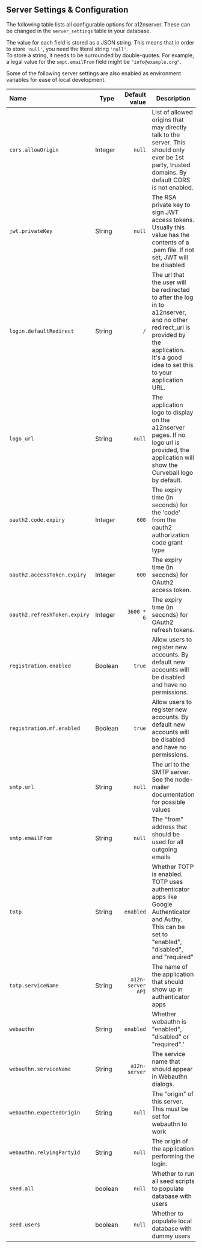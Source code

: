 Server Settings & Configuration
-------------------------------

The following table lists all configurable options for a12nserver. These can be changed in the `server_settings` table in your database.

The value for each field is stored as a JSON string. This means that in order to store ``'null'``, you need the literal string ``'null'``.  \
To store a string, it needs to be surrounded by double-quotes. For example, a legal value for the `smpt.emailFrom` field might be `"info@example.org"`.

Some of the following server settings are also enabled as environment variables for ease of local development.


| Name                      | Type | Default value | Description | Environment Variable?
|:--------------------------|------|--------------:|-------------|----------------------:|
| `cors.allowOrigin`          | Integer | `null`          | List of allowed origins that may directly talk to the server. This should only ever be 1st party, trusted domains. By default CORS is not enabled. | `CORS_ALLOW_ORIGIN`    
| `jwt.privateKey`            | String  | `null` | The RSA private key to sign JWT access tokens. Usually this value has the contents of a .pem file. If not set, JWT will be disabled | `JWT_PRIVATE_KEY`
| `login.defaultRedirect`     | String  | `/`         | The url that the user will be redirected to after the log in to a12nserver, and no other redirect_uri is provided by the application. It's a good idea to set this to your application URL.
| `logo_url`                  | String  | `null` | The application logo to display on the a12nserver pages. If no logo url is provided, the application will show the Curveball logo by default. |
| `oauth2.code.expiry`        | Integer | `600` | The expiry time (in seconds) for the \'code\' from the oauth2 authorization code grant type | `OAUTH2_CODE_EXPIRY`
| `oauth2.accessToken.expiry` | Integer | `600` | The expiry time (in seconds) for OAuth2 access token. | `OAUTH2_ACCESSTOKEN_EXPIRY`
| `oauth2.refreshToken.expiry`| Integer | `3600 * 6` | The expiry time (in seconds) for OAuth2 refresh tokens. | `OAUTH2_REFRESHTOKEN_EXPIRY`
| `registration.enabled`      | Boolean | `true`    | Allow users to register new accounts. By default new accounts will be disabled and have no permissions.| `REGISTRATION_ENABLED`
| `registration.mf.enabled`   | Boolean | `true` | Allow users to register new accounts. By default new accounts will be disabled and have no permissions.
| `smtp.url`                  | String  | `null`  | The url to the SMTP server. See the node-mailer documentation for possible values
|  `smtp.emailFrom`            | String  | `null` | The "from" address that should be used for all outgoing emails
| `totp`                      | String  | `enabled` | Whether TOTP is enabled. TOTP uses authenticator apps like Google Authenticator and Authy. This can be set to "enabled", "disabled", and "required"
| `totp.serviceName`          | String  | `a12n-server API` | The name of the application that should show up in authenticator apps
| `webauthn`                  | String  | `enabled` | Whether webauthn is "enabled", "disabled" or "required".'
| `webauthn.serviceName`      | String  | `a12n-server` | The service name that should appear in Webauthn dialogs.
| `webauthn.expectedOrigin`   | String  | `null` | The "origin" of this server. This must be set for webauthn to work
| `webauthn.relyingPartyId`   | String  | `null` | The origin of the application performing the login.
|`seed.all` | boolean | `null` | Whether to run all seed scripts to populate database with users | `SEED_ALL`
|`seed.users`| boolean | `null` | Whether to populate local database with dummy users | `SEED_USERS`
